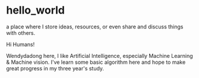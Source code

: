 # hello_world
a place where I store ideas, resources, or even share and discuss things with others.

Hi Humans!

Wendydadong here, I like Artificial Intelligence, especially Machine Learning & Machine vision. 
I've learn some basic algorithm here and hope to make great progress in my three year's study.

